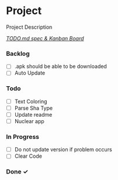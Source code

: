 # Project

Project Description

<em>[TODO.md spec & Kanban Board](https://bit.ly/3fCwKfM)</em>

### Backlog

- [ ] .apk should be able to be downloaded  
- [ ] Auto Update  

### Todo

- [ ] Text Coloring  
- [ ] Parse Sha Type  
- [ ] Update readme  
- [ ] Nuclear app  

### In Progress

- [ ] Do not update version if problem occurs  
- [ ] Clear Code  

### Done ✓


